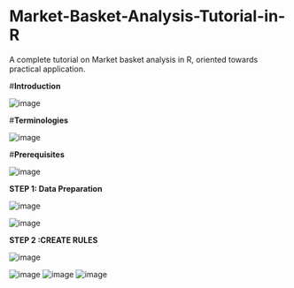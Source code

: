 # Market-Basket-Analysis-Tutorial-in-R
A complete tutorial on Market basket analysis in R, oriented towards practical application.

#**Introduction**

![image](https://user-images.githubusercontent.com/12694124/119849031-ea46b980-bf29-11eb-8b49-85f27089bb1b.png)

#**Terminologies**

![image](https://user-images.githubusercontent.com/12694124/119850493-39411e80-bf2b-11eb-8ee3-6d1a6dbaec67.png)

#**Prerequisites**

![image](https://user-images.githubusercontent.com/12694124/119850070-d2bc0080-bf2a-11eb-9dbe-57a6192bdd96.png)

**STEP 1: Data Preparation**

![image](https://user-images.githubusercontent.com/12694124/119849550-59bca900-bf2a-11eb-9cb4-094a40974372.png)

![image](https://user-images.githubusercontent.com/12694124/119850166-e8c9c100-bf2a-11eb-8d12-9d486bf31bba.png)

**STEP 2 :CREATE RULES**

![image](https://user-images.githubusercontent.com/12694124/119851667-38f55300-bf2c-11eb-9afa-641ebb90f185.png)

![image](https://user-images.githubusercontent.com/12694124/119851692-3eeb3400-bf2c-11eb-97fb-91308e535eac.png)
![image](https://user-images.githubusercontent.com/12694124/119851716-44487e80-bf2c-11eb-9f4a-9d8f06624a12.png)
![image](https://user-images.githubusercontent.com/12694124/119942355-57e8f900-bfaf-11eb-8a94-9f46deae2137.png)
